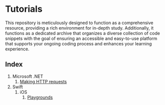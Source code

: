 # Tutorials

This repository is meticulously designed to function as a comprehensive resource, providing a rich environment for in-depth study. Additionally, it functions as a dedicated archive that organizes a diverse collection of code snippets with the goal of ensuring an accessible and easy-to-use platform that supports your ongoing coding process and enhances your learning experience.

## Index

1. Microsoft .NET
   1. [Making HTTP requests](Content/Microsoft.NET/Making%20HTTP%20requests/Making%20HTTP%20requests.md)
2. Swift
   1. iOS
      1. [Playgrounds](Content/Swift/iOS/Running%20views%20on%20Playgrounds/Running%20views%20on%20Playgrounds.md)